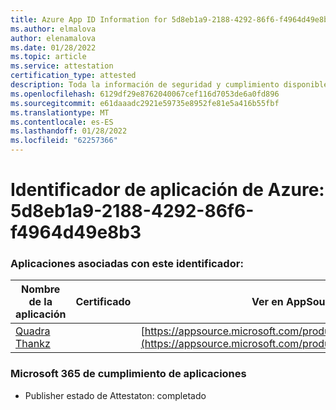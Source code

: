 ```yaml
---
title: Azure App ID Information for 5d8eb1a9-2188-4292-86f6-f4964d49e8b3
ms.author: elmalova
author: elenamalova
ms.date: 01/28/2022
ms.topic: article
ms.service: attestation
certification_type: attested
description: Toda la información de seguridad y cumplimiento disponible para 5d8eb1a9-2188-4292-86f6-f4964d49e8b3.
ms.openlocfilehash: 6129df29e8762040067cef116d7053de6a0fd896
ms.sourcegitcommit: e61daaadc2921e59735e8952fe81e5a416b55fbf
ms.translationtype: MT
ms.contentlocale: es-ES
ms.lasthandoff: 01/28/2022
ms.locfileid: "62257366"
---
```

# <a name="azure-app-id-5d8eb1a9-2188-4292-86f6-f4964d49e8b3"></a>Identificador de aplicación de Azure: 5d8eb1a9-2188-4292-86f6-f4964d49e8b3


### <a name="apps-associated-with-this-id"></a>Aplicaciones asociadas con este identificador:
| **Nombre de la aplicación** | **Certificado** | **Ver en AppSource** |
|--------------|---------------|-----------------------|
| [Quadra Thankz](https://docs.microsoft.com/microsoft-365-app-certification/forward/WA200003671) |  | [https://appsource.microsoft.com/product/office/WA200003671](https://appsource.microsoft.com/product/office/WA200003671) |

### <a name="microsoft-365-app-compliance-status"></a>Microsoft 365 de cumplimiento de aplicaciones
- Publisher estado de Attestaton: completado
